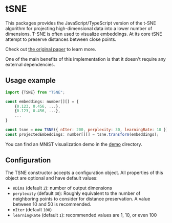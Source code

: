 # tSNE

This packages provides the JavaScript/TypeScript version of the t-SNE algorithm for projecting 
high-dimensional data into a lower number of dimensions. T-SNE is often used to visualize 
embeddings. At its core tSNE attempt to preserve distances between close points.

Check out [the original paper](https://lvdmaaten.github.io/publications/papers/JMLR_2008.pdf)
to learn more.

One of the main benefits of this implementation is that it doesn't require any external 
dependencies.

## Usage example

```js
import {TSNE} from "TSNE";

const embeddings: number[][] = {
    {0.123, 0.456, ...},
    {0.123, 0.456, ...},
    ...
}

const tsne = new TSNE({ nIter: 200, perplexity: 30, learningRate: 10 });
const projectedEmbeddings: number[][] = tsne.transform(embeddings);
```

You can find an MNIST visualization demo in the [demo](https://github.com/msvana/tsne/tree/main/demo) directory.

## Configuration

The TSNE constructor accepts a configuration object. All properties of this object are optional and have default values:

- `nDims` (default `2`): number of output dimensions
- `perplexity` (default `30`): Roughly equivalent to the number of neighboring points 
    to consider for distance preservation. A value between 10 and 50 is recommended. 
- `nIter` (default `100`)
- `learningRate` (default `1`): recommended values are 1, 10, or even 100


